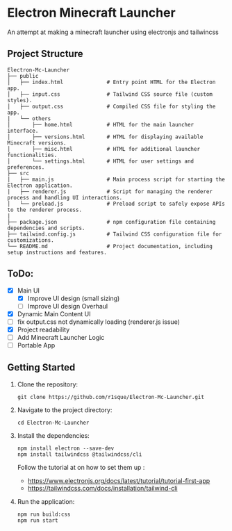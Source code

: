 # Electron Minecraft Launcher

An attempt at making a minecraft launcher using electronjs and tailwincss 

## Project Structure

```
Electron-Mc-Launcher
├── public
│   ├── index.html              # Entry point HTML for the Electron app.
│   ├── input.css               # Tailwind CSS source file (custom styles).
│   ├── output.css              # Compiled CSS file for styling the app.
|   └── others
│       ├── home.html           # HTML for the main launcher interface.
│       ├── versions.html       # HTML for displaying available Minecraft versions.
│       ├── misc.html           # HTML for additional launcher functionalities.
│       └── settings.html       # HTML for user settings and preferences.
├── src
|   ├── main.js                 # Main process script for starting the Electron application.
|   ├── renderer.js             # Script for managing the renderer process and handling UI interactions.
│   └── preload.js              # Preload script to safely expose APIs to the renderer process.
|
├── package.json                # npm configuration file containing dependencies and scripts.
├── tailwind.config.js          # Tailwind CSS configuration file for customizations.
└── README.md                   # Project documentation, including setup instructions and features.
```

## ToDo:

- [x] Main UI
    - [x] Improve UI design (small sizing)
    - [ ] Improve UI design Overhaul
- [x] Dynamic Main Content UI
- [ ] fix output.css not dynamically loading (renderer.js issue)
- [x] Project readability
- [ ] Add Minecraft Launcher Logic
- [ ] Portable App

## Getting Started

1. Clone the repository:
   ```
   git clone https://github.com/r1sque/Electron-Mc-Launcher.git
   ```

2. Navigate to the project directory:
   ```
   cd Electron-Mc-Launcher
   ```

3. Install the dependencies:
   ```
   npm install electron --save-dev
   npm install tailwindcss @tailwindcss/cli
   ```
   
   Follow the tutorial at on how to set them up : 
   - https://www.electronjs.org/docs/latest/tutorial/tutorial-first-app
   - https://tailwindcss.com/docs/installation/tailwind-cli

4. Run the application:
   ```
   npm run build:css
   npm run start
   ```